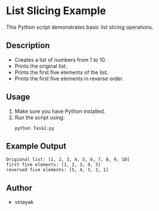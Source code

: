 # List Slicing Example

This Python script demonstrates basic list slicing operations.

## Description
- Creates a list of numbers from 1 to 10.
- Prints the original list.
- Prints the first five elements of the list.
- Prints the first five elements in reverse order.

## Usage
1. Make sure you have Python installed.
2. Run the script using:
   ```
   python Task2.py
   ```

## Example Output
```
Origional list: [1, 2, 3, 4, 5, 6, 7, 8, 9, 10]
first five elements: [1, 2, 3, 4, 5]
reversed five elements: [5, 4, 3, 2, 1]
```

## Author
- vinayak
